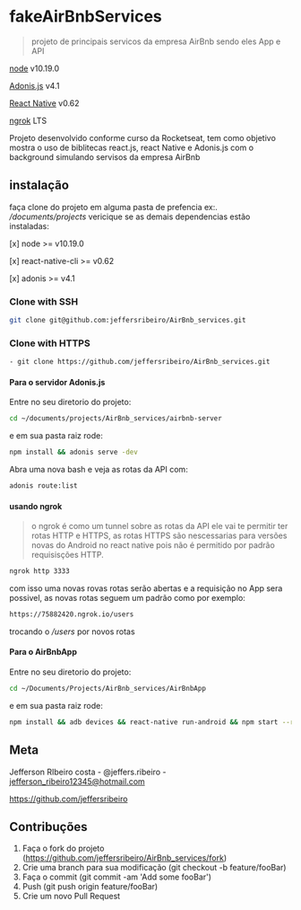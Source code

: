 # fakeAirBnbServices

> projeto de principais servicos da empresa AirBnb sendo eles App e API

[node](https://nodejs.org/en/download/) v10.19.0

[Adonis.js](https://adonisjs.com/docs/4.1/installation#_installing_adonisjs) v4.1

[React Native](https://reactnative.dev/docs/environment-setup#docsNav) v0.62

[ngrok](https://ngrok.com/download) LTS

Projeto desenvolvido conforme curso da Rocketseat, tem como objetivo mostra o uso de biblitecas react.js, react Native e Adonis.js com o background simulando servisos da empresa AirBnb

## instalação

faça clone do projeto em alguma pasta de prefencia ex:. _/documents/projects_
vericique se as demais dependencias estão instaladas:

[x] node >= v10.19.0

[x] react-native-cli >= v0.62

[x] adonis >= v4.1

### Clone with SSH

```bash
git clone git@github.com:jeffersribeiro/AirBnb_services.git
```

### Clone with HTTPS

```bash
- git clone https://github.com/jeffersribeiro/AirBnb_services.git
```

#### Para o servidor Adonis.js

Entre no seu diretorio do projeto:

```bash
cd ~/documents/projects/AirBnb_services/airbnb-server

```

e em sua pasta raiz rode:

```bash
npm install && adonis serve -dev
```

Abra uma nova bash e veja as rotas da API com:

```bash
adonis route:list
```

#### usando ngrok

> o ngrok é como um tunnel sobre as rotas da API ele vai te permitir ter rotas HTTP e HTTPS, as rotas HTTPS são nescessarias para versões novas do Android no react native pois não é permitido por padrão requisisções HTTP.

```bash
ngrok http 3333
```

com isso uma novas rovas rotas serão abertas e a requisição no App sera possivel, as novas rotas seguem um padrão como por
exemplo:

```bash
https://75882420.ngrok.io/users
```

trocando o _/users_ por novos rotas

#### Para o AirBnbApp

Entre no seu diretorio do projeto:

```bash
cd ~/Documents/Projects/AirBnb_services/AirBnbApp

```

e em sua pasta raiz rode:

```bash
npm install && adb devices && react-native run-android && npm start --reset-cache
```

## Meta

Jefferson RIbeiro costa - @jeffers.ribeiro - jefferson_ribeiro12345@hotmail.com

https://github.com/jeffersribeiro

## Contribuções

1. Faça o fork do projeto (https://github.com/jeffersribeiro/AirBnb_services/fork)
2. Crie uma branch para sua modificação (git checkout -b feature/fooBar)
3. Faça o commit (git commit -am 'Add some fooBar')
4. Push (git push origin feature/fooBar)
5. Crie um novo Pull Request
